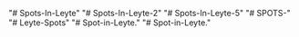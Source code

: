 "# Spots-In-Leyte" 
"# Spots-In-Leyte-2" 
"# Spots-In-Leyte-5" 
"# SPOTS-" 
"# Leyte-Spots" 
"# Spot-in-Leyte." 
"# Spot-in-Leyte." 
